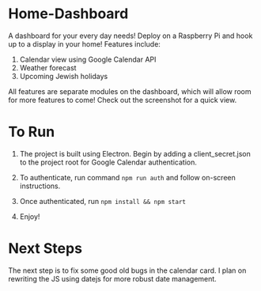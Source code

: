 # Home-Dashboard
A dashboard for your every day needs! Deploy on a Raspberry Pi and hook up to a display in your home!
Features include:

1. Calendar view using Google Calendar API
2. Weather forecast
3. Upcoming Jewish holidays

All features are separate modules on the dashboard, which will allow room for more features to come! Check out
the screenshot for a quick view.

# To Run
1. The project is built using Electron. Begin by adding a client_secret.json to the project root for Google Calendar authentication.

2. To authenticate, run command ```npm run auth``` and follow on-screen instructions.

3. Once authenticated, run ```npm install && npm start```

4. Enjoy!

# Next Steps

The next step is to fix some good old bugs in the calendar card. I plan on rewriting the JS using datejs for 
more robust date management. 
